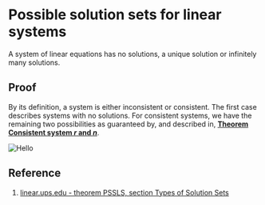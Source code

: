 # Possible solution sets for linear systems

A system of linear equations has no solutions, a unique solution or infinitely many solutions.

## Proof

By its definition, a system is either inconsistent or consistent. The first case describes systems with no solutions. For consistent systems, we have the remaining two possibilities as guaranteed by, and described in, [**Theorem Consistent system $r$ and $n$**](./0004-consistent-system-r-and-n.md).

![Hello](/img/possible-solution-sets-for-linear-system.svg)

## Reference

1. [linear.ups.edu - theorem PSSLS, section Types of Solution Sets](http://linear.pugetsound.edu/html/section-TSS.html)